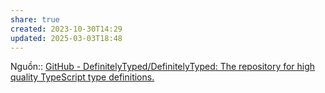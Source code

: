 ```yaml
---
share: true
created: 2023-10-30T14:29
updated: 2025-03-03T18:48
---
```

Nguồn:: [GitHub - DefinitelyTyped/DefinitelyTyped: The repository for high quality TypeScript type definitions.](https://github.com/DefinitelyTyped/DefinitelyTyped/tree/master)
